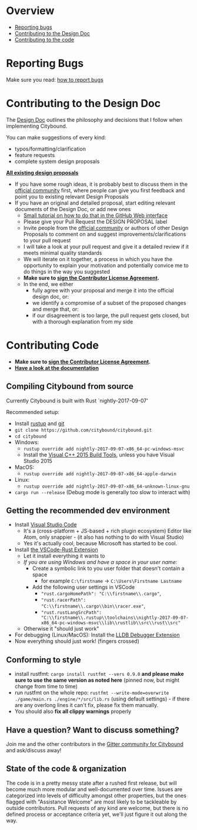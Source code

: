 # Overview

* [Reporting bugs](#reporting-bugs)
* [Contributing to the Design Doc](#contributing-to-the-design-doc)
* [Contributing to the code](#contributing-code)

# Reporting Bugs

Make sure you read: [how to report bugs](https://github.com/citybound/citybound/wiki/How-to-report-bugs)

# Contributing to the Design Doc

The [Design Doc](game/README.md) outlines the philosophy and decisions that I follow when implementing Citybound.

You can make suggestions of every kind:

* typos/formatting/clarification
* feature requests
* complete system design proposals

**[All existing design proposals](https://github.com/citybound/citybound/pulls?utf8=✓&q=is%3Apr%20label%3A%22DESIGN%20PROPOSAL%22%20)**

* If you have some rough ideas, it is probably best to discuss them in the [official community](https://reddit.com/r/Citybound) first, where people can give you first feedback and point you to existing relevant Design Proposals
* If you have an original and detailed proposal, start editing relevant documents of the Design Doc, or add new ones
  * [Small tutorial on how to do that in the GitHub Web interface](https://help.github.com/articles/editing-files-in-another-user-s-repository/)
  * Please give your Pull Request the DESIGN PROPOSAL label
  * Invite people from the [official community](https://reddit.com/r/Citybound) or authors of other Design Proposals to comment on and suggest improvements/clarifications to your pull request
  * I will take a look at your pull request and give it a detailed review if it meets minimal quality standards
  * We will iterate on it together, a process in which you have the opportunity to explain your motivation and potentially convice me to do things in the way you suggested
  * **Make sure to <a href="https://www.clahub.com/agreements/citybound/citybound">sign the Contributor License Agreement</a>.**
  * In the end, we either
     * fully agree with your proposal and merge it into the official design doc, or:
     * we identify a compromise of a subset of the proposed changes and merge that, or:
     * if our disagreement is too large, the pull request gets closed, but with a thorough explanation from my side

# Contributing Code

* **Make sure to <a href="https://www.clahub.com/agreements/citybound/citybound">sign the Contributor License Agreement</a>.**
* **[Have a look at the documentation](http://citybound.github.io/citybound)**

## Compiling Citybound from source 

Currently Citybound is built with Rust `nightly-2017-09-07'

Recommended setup:
* Install [rustup](https://rustup.rs/) and [git](https://git-scm.com/)
* `git clone https://github.com/citybound/citybound.git`
* `cd citybound`
* Windows:
  * `rustup override add nightly-2017-09-07-x86_64-pc-windows-msvc`
  * Install the [Visual C++ 2015 Build Tools](http://landinghub.visualstudio.com/visual-cpp-build-tools), unless you have Visual Studio 2015
* MacOS:
  * `rustup override add nightly-2017-09-07-x86_64-apple-darwin`
* Linux:
  * `rustup override add nightly-2017-09-07-x86_64-unknown-linux-gnu`
* `cargo run --release` (Debug mode is generally too slow to interact with)

## Getting the recommended dev environment

* Install [Visual Studio Code](https://code.visualstudio.com)
  * It's a (cross-platform + JS-based + rich plugin ecosystem) Editor like Atom, only snappier - (it also has nothing to do with Visual Studio)
  * Yes it's actually cool, because Microsoft has started to be cool.
* Install [the VSCode-Rust Extension](https://marketplace.visualstudio.com/items?itemName=kalitaalexey.vscode-rust)
  * Let it install everything it wants to
  * *If you are using Windows and have a space in your user name:*
    * Create a symbolic link to you user folder that doesn't contain a space
      * for example `C:\firstname` -> `C:\Users\Firstname Lastname`
    * Add the following user settings in VSCode
      * `"rust.cargoHomePath": "C:\\firstname\\.cargo"`,
      * `"rust.racerPath": "C:\\firstname\\.cargo\\bin\\racer.exe"`,
      * `"rust.rustLangSrcPath": "C:\\firstname\\.rustup\\toolchains\\nightly-2017-09-07-x86_64-pc-windows-msvc\\lib\\rustlib\\src\\rust\\src"`
  * Otherwise it "should just work"
* For debugging (Linux/MacOS): Install the [LLDB Debugger Extension](https://marketplace.visualstudio.com/items?itemName=vadimcn.vscode-lldb)
* Now everything should just work! (fingers crossed)

## Conforming to style

* install rustfmt: `cargo install rustfmt --vers 0.9.0` **and please make sure to use the same version as noted here** (pinned now, but might change from time to time)
* run rustfmt on the whole repo:
  `rustfmt --write-mode=overwrite ./game/main.rs ./engine/*/src/lib.rs`
  (using default settings) - if there are any overlong lines it can't fix, please fix them manually.
* You should also **fix all clippy warnings** properly

## Have a question? Want to discuss something?

Join me and the other contributors in the [Gitter community for Citybound](https://gitter.im/citybound/Lobby) and ask/discuss away!

## State of the code & organization

The code is in a pretty messy state after a rushed first release, but will become much more modular and well-documented over time.
Issues are categorized into levels of difficulty amongst other properties, but the ones flagged with "Assistance Welcome" are most likely to be tackleable by outside contributors.
Pull requests of any kind are welcome, but there is no defined process or acceptance criteria yet, we'll just figure it out along the way.
